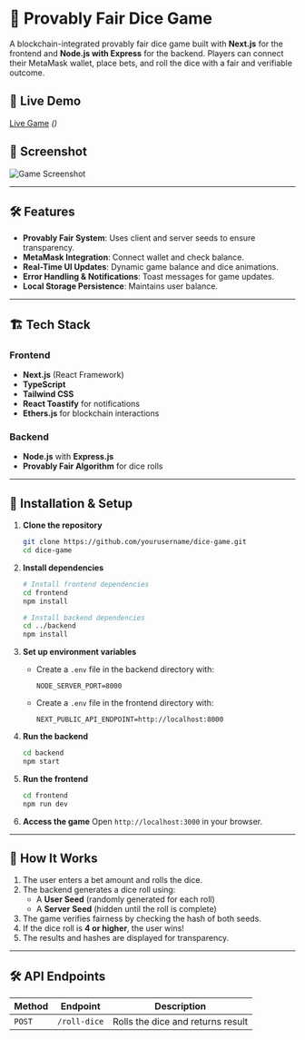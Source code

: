 # 🎲 Provably Fair Dice Game

A blockchain-integrated provably fair dice game built with **Next.js** for the frontend and **Node.js with Express** for the backend. Players can connect their MetaMask wallet, place bets, and roll the dice with a fair and verifiable outcome.

## 🚀 Live Demo

[Live Game](#) *()*

## 📸 Screenshot

![Game Screenshot](public/screenshot.png)

---

## 🛠️ Features

- **Provably Fair System**: Uses client and server seeds to ensure transparency.
- **MetaMask Integration**: Connect wallet and check balance.
- **Real-Time UI Updates**: Dynamic game balance and dice animations.
- **Error Handling & Notifications**: Toast messages for game updates.
- **Local Storage Persistence**: Maintains user balance.

---

## 🏗️ Tech Stack

### Frontend

- **Next.js** (React Framework)
- **TypeScript**
- **Tailwind CSS**
- **React Toastify** for notifications
- **Ethers.js** for blockchain interactions

### Backend

- **Node.js** with **Express.js**
- **Provably Fair Algorithm** for dice rolls

---

## 🔧 Installation & Setup

1. **Clone the repository**

   ```sh
   git clone https://github.com/yourusername/dice-game.git
   cd dice-game
   ```

2. **Install dependencies**

   ```sh
   # Install frontend dependencies
   cd frontend
   npm install

   # Install backend dependencies
   cd ../backend
   npm install
   ```

3. **Set up environment variables**

   - Create a `.env` file in the backend directory with:
     ```env
     NODE_SERVER_PORT=8000
     ```
   - Create a `.env` file in the frontend directory with:
     ```env
     NEXT_PUBLIC_API_ENDPOINT=http://localhost:8000
     ```

4. **Run the backend**

   ```sh
   cd backend
   npm start
   ```

5. **Run the frontend**

   ```sh
   cd frontend
   npm run dev
   ```

6. **Access the game** Open `http://localhost:3000` in your browser.

---

## 🔐 How It Works

1. The user enters a bet amount and rolls the dice.
2. The backend generates a dice roll using:
   - A **User Seed** (randomly generated for each roll)
   - A **Server Seed** (hidden until the roll is complete)
3. The game verifies fairness by checking the hash of both seeds.
4. If the dice roll is **4 or higher**, the user wins!
5. The results and hashes are displayed for transparency.

---

## 🛠️ API Endpoints

| Method | Endpoint        | Description                       |
| ------ | --------------- | --------------------------------- |
| `POST` | `/roll-dice`    | Rolls the dice and returns result |
